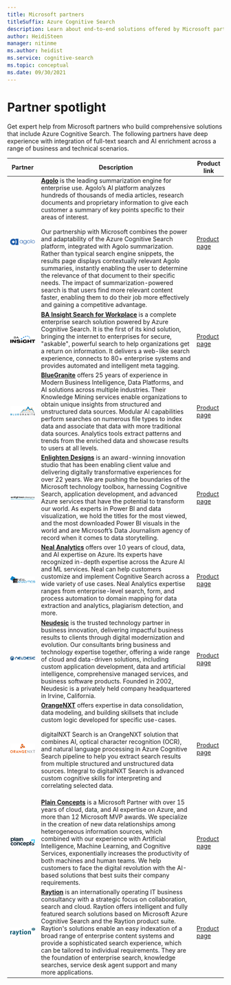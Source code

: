 ```yaml
---
title: Microsoft partners
titleSuffix: Azure Cognitive Search
description: Learn about end-to-end solutions offered by Microsoft partners that include Azure Cognitive Search.
author: HeidiSteen
manager: nitinme
ms.author: heidist
ms.service: cognitive-search
ms.topic: conceptual
ms.date: 09/30/2021
---
```


# Partner spotlight

Get expert help from Microsoft partners who build comprehensive solutions that include Azure Cognitive Search. The following partners have deep experience with integration of full-text search and AI enrichment across a range of business and technical scenarios.

| Partner | Description | Product link |
|---------|-------------|----------------------|
| ![Agolo](media/resource-partners/agolo-logo.png "Agolo company logo") | [**Agolo**](https://www.agolo.com) is the leading summarization engine for enterprise use. Agolo’s AI platform analyzes hundreds of thousands of media articles, research documents and proprietary information to give each customer a summary of key points specific to their areas of interest. </br></br>Our partnership with Microsoft combines the power and adaptability of the Azure Cognitive Search platform, integrated with Agolo summarization. Rather than typical search engine snippets, the results page displays contextually relevant Agolo summaries, instantly enabling the user to determine the relevance of that document to their specific needs. The impact of summarization-powered search is that users find more relevant content faster, enabling them to do their job more effectively and gaining a competitive advantage. | [Product page](https://www.agolo.com/microsoft-azure-cognitive-search ) |
| ![BA Insight](media/resource-partners/ba-insight-logo.png "BA Insights company logo") | [**BA Insight Search for Workplace**](https://www.bainsight.com/azure-search/) is a complete enterprise search solution powered by Azure Cognitive Search. It is the first of its kind solution, bringing the internet to enterprises for secure, "askable", powerful search to help organizations get a return on information. It delivers a web-like search experience, connects to 80+ enterprise systems and provides automated and intelligent meta tagging. | [Product page](https://www.bainsight.com/azure-search/) |
| ![BlueGranite](media/resource-partners/blue-granite-full-color.png "Blue Granite company logo") | [**BlueGranite**](https://www.bluegranite.com/) offers 25 years of experience in Modern Business Intelligence, Data Platforms, and AI solutions across multiple industries. Their Knowledge Mining services enable organizations to obtain unique insights from structured and unstructured data sources. Modular AI capabilities perform searches on numerous file types to index data and associate that data with more traditional data sources. Analytics tools extract patterns and trends from the enriched data and showcase results to users at all levels. | [Product page](https://www.bluegranite.com/knowledge-mining) |
| ![Enlighten Designs](media/resource-partners/enlighten-designs.png "Enlighten Designs company logo") | [**Enlighten Designs**](https://www.enlighten.co.nz) is an award-winning innovation studio that has been enabling client value and delivering digitally transformative experiences for over 22 years. We are pushing the boundaries of the Microsoft technology toolbox, harnessing Cognitive Search, application development, and advanced Azure services that have the potential to transform our world. As experts in Power BI and data visualization, we hold the titles for the most viewed, and the most downloaded Power BI visuals in the world and are Microsoft’s Data Journalism agency of record when it comes to data storytelling. | [Product page](www.enlighten.co.nz/Services/Data-Visualisation/Azure-Cognitive-Search) |
| ![Neal Analytics](media/resource-partners/neal-analytics-logo.png "Neal Analytics company logo") | [**Neal Analytics**](https://nealanalytics.com/) offers over 10 years of cloud, data, and AI expertise on Azure. Its experts have recognized in-depth expertise across the Azure AI and ML services. Neal can help customers customize and implement Cognitive Search across a wide variety of use cases. Neal Analytics expertise ranges from enterprise-level search, form, and process automation to domain mapping for data extraction and analytics, plagiarism detection, and more. | [Product page](https://go.nealanalytics.com/cognitive-search)|
| ![Neudesic](media/resource-partners/neudesic-logo.png "Neudesic company logo") | [**Neudesic**](https://www.neudesic.com/) is the trusted technology partner in business innovation, delivering impactful business results to clients through digital modernization and evolution. Our consultants bring business and technology expertise together, offering a wide range of cloud and data-driven solutions, including custom application development, data and artificial intelligence, comprehensive managed services, and business software products. Founded in 2002, Neudesic is a privately held company headquartered in Irvine, California. | [Product page](https://www.neudesic.com/services/modern-workplace/document-intelligence-platform-schedule-demo/)|
| ![OrangeNXT](media/resource-partners/orangenxt-beldmerk-boven-160px.png "OrangeNXT company logo") | [**OrangeNXT**](https://orangenxt.com/) offers expertise in data consolidation, data modeling, and building skillsets that include custom logic developed for specific use-cases.</br></br>digitalNXT Search is an OrangeNXT solution that combines AI, optical character recognition (OCR), and natural language processing in Azure Cognitive Search pipeline to help you extract search results from multiple structured and unstructured data sources. Integral to digitalNXT Search is advanced custom cognitive skills for interpreting and correlating selected data.</br></br>| [Product page](https://orangenxt.com/solutions/digitalnxt/digitalnxt-search/)|
| ![Plain Concepts](media/resource-partners/plain-concepts-logo.png "Plain Concepts company logo") | [**Plain Concepts**](https://www.plainconcepts.com/contact/) is a Microsoft Partner with over 15 years of cloud, data, and AI expertise on Azure, and more than 12 Microsoft MVP awards. We specialize in the creation of new data relationships among heterogeneous information  sources, which combined with our experience with Artificial Intelligence, Machine Learning, and Cognitive Services, exponentially increases the productivity of both machines and human teams. We help customers to face the digital revolution with the AI-based solutions that best suits their company requirements.| [Product page](https://www.plainconcepts.com/artificial-intelligence/) |
| ![Raytion](media/resource-partners/raytion-logo-blue.png "Raytion company logo") | [**Raytion**](https://www.raytion.com/) is an internationally operating IT business consultancy with a strategic focus on collaboration, search and cloud. Raytion offers intelligent and fully featured search solutions based on Microsoft Azure Cognitive Search and the Raytion product suite. Raytion's solutions enable an easy indexation of a broad range of enterprise content systems and provide a sophisticated search experience, which can be tailored to individual requirements. They are the foundation of enterprise search, knowledge searches, service desk agent support and many more applications. | [Product page](https://www.raytion.com/connectors) |
